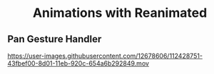 <p align="center">
  <h1 align="center">Animations with Reanimated</h1>
  <!--<h3 align="center">...</h3>-->
</p>

## Pan Gesture Handler

https://user-images.githubusercontent.com/12678606/112428751-43fbef00-8d01-11eb-920c-654a6b292849.mov


